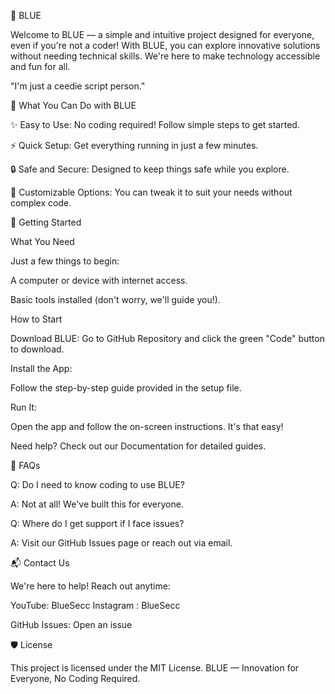 🌊 BLUE



Welcome to BLUE — a simple and intuitive project designed for everyone, even if you're not a coder! With BLUE, you can explore innovative solutions without needing technical skills. We're here to make technology accessible and fun for all.

"I'm just a ceedie script person."

🌟 What You Can Do with BLUE

✨ Easy to Use: No coding required! Follow simple steps to get started.

⚡ Quick Setup: Get everything running in just a few minutes.

🔒 Safe and Secure: Designed to keep things safe while you explore.

🔧 Customizable Options: You can tweak it to suit your needs without complex code.

🚀 Getting Started

What You Need

Just a few things to begin:

A computer or device with internet access.

Basic tools installed (don't worry, we'll guide you!).

How to Start

Download BLUE:
Go to GitHub Repository and click the green "Code" button to download.

Install the App:

Follow the step-by-step guide provided in the setup file.

Run It:

Open the app and follow the on-screen instructions. It's that easy!

Need help? Check out our Documentation for detailed guides.

📖 FAQs

Q: Do I need to know coding to use BLUE?

A: Not at all! We've built this for everyone.

Q: Where do I get support if I face issues?

A: Visit our GitHub Issues page or reach out via email.

📬 Contact Us

We're here to help! Reach out anytime:

YouTube: BlueSecc 
Instagram : BlueSecc 

GitHub Issues: Open an issue

🛡️ License

This project is licensed under the MIT License.
BLUE — Innovation for Everyone, No Coding Required.
